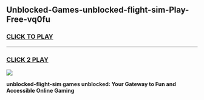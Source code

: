
## Unblocked-Games-unblocked-flight-sim-Play-Free-vq0fu
<h3>
<a href="https://premium76.site?title=unblocked-flight-sim&ref=12A">CLICK TO PLAY</a></h3>
<hr>

<h3>
<a href="https://premium76.site?title=unblocked-flight-sim&ref=12A">CLICK 2 PLAY</a>
  
</h3>

<a href="https://premium76.site?title=unblocked-flight-sim&ref=12A"><img src="https://clearcache.store/games.png"></a>


**unblocked-flight-sim games unblocked: Your Gateway to Fun and Accessible Online Gaming**
